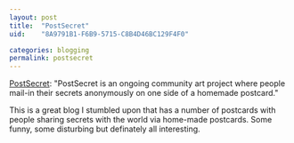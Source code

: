 ```yaml
---
layout: post
title:  "PostSecret"
uid:	"8A9791B1-F6B9-5715-C8B4D46BC129F4F0"

categories: blogging
permalink: postsecret
---
```

<a href="http://www.postsecret.blogspot.com/">PostSecret</a>: "PostSecret is an ongoing community art project where people mail-in their secrets anonymously on one side of a homemade postcard."

This is a great blog I stumbled upon that has a number of postcards with people sharing secrets with the world via home-made postcards. Some funny, some disturbing but definately all interesting.